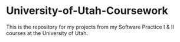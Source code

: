 # University-of-Utah-Coursework
This is the repository for my projects from my Software Practice I & II courses at the University of Utah. 
